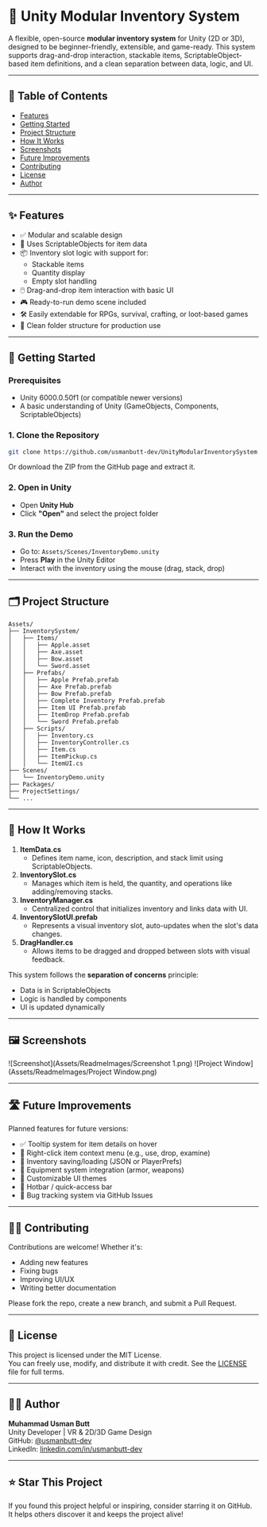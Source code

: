 # 🎒 Unity Modular Inventory System

A flexible, open-source **modular inventory system** for Unity (2D or 3D), designed to be beginner-friendly, extensible, and game-ready. This system supports drag-and-drop interaction, stackable items, ScriptableObject-based item definitions, and a clean separation between data, logic, and UI.

---

## 📌 Table of Contents

- [Features](#features)
- [Getting Started](#getting-started)
- [Project Structure](#project-structure)
- [How It Works](#how-it-works)
- [Screenshots](#screenshots)
- [Future Improvements](#future-improvements)
- [Contributing](#contributing)
- [License](#license)
- [Author](#author)

---

## ✨ Features

- ✅ Modular and scalable design
- 🧩 Uses ScriptableObjects for item data
- 📦 Inventory slot logic with support for:
  - Stackable items
  - Quantity display
  - Empty slot handling
- 🖱️ Drag-and-drop item interaction with basic UI
- 🎮 Ready-to-run demo scene included
- 🛠️ Easily extendable for RPGs, survival, crafting, or loot-based games
- 📁 Clean folder structure for production use

---

## 🚀 Getting Started

### Prerequisites

- Unity 6000.0.50f1 (or compatible newer versions)
- A basic understanding of Unity (GameObjects, Components, ScriptableObjects)

### 1. Clone the Repository

```bash
git clone https://github.com/usmanbutt-dev/UnityModularInventorySystem.git
```

Or download the ZIP from the GitHub page and extract it.

### 2. Open in Unity

- Open **Unity Hub**
- Click **"Open"** and select the project folder

### 3. Run the Demo

- Go to: `Assets/Scenes/InventoryDemo.unity`
- Press **Play** in the Unity Editor
- Interact with the inventory using the mouse (drag, stack, drop)

---

## 🗂️ Project Structure

```
Assets/
├── InventorySystem/
│   ├── Items/
│   │   ├── Apple.asset
│   │   ├── Axe.asset
│   │   ├── Bow.asset
│   │   └── Sword.asset
│   ├── Prefabs/
│   │   ├── Apple Prefab.prefab
│   │   ├── Axe Prefab.prefab
│   │   ├── Bow Prefab.prefab
│   │   ├── Complete Inventory Prefab.prefab
│   │   ├── Item UI Prefab.prefab
│   │   ├── ItemDrop Prefab.prefab
│   │   └── Sword Prefab.prefab
│   ├── Scripts/
│   │   ├── Inventory.cs
│   │   ├── InventoryController.cs
│   │   ├── Item.cs
│   │   ├── ItemPickup.cs
│   │   └── ItemUI.cs
├── Scenes/
│   └── InventoryDemo.unity
├── Packages/
├── ProjectSettings/
└── ...
```

---

## 🧠 How It Works

1. **ItemData.cs**
   - Defines item name, icon, description, and stack limit using ScriptableObjects.
2. **InventorySlot.cs**
   - Manages which item is held, the quantity, and operations like adding/removing stacks.
3. **InventoryManager.cs**
   - Centralized control that initializes inventory and links data with UI.
4. **InventorySlotUI.prefab**
   - Represents a visual inventory slot, auto-updates when the slot's data changes.
5. **DragHandler.cs**
   - Allows items to be dragged and dropped between slots with visual feedback.

This system follows the **separation of concerns** principle:
- Data is in ScriptableObjects
- Logic is handled by components
- UI is updated dynamically

---

## 🖼️ Screenshots

![Screenshot](Assets/ReadmeImages/Screenshot 1.png)
![Project Window](Assets/ReadmeImages/Project Window.png)


---

## 🛣️ Future Improvements

Planned features for future versions:

- ✅ Tooltip system for item details on hover
- 🔄 Right-click item context menu (e.g., use, drop, examine)
- 🧪 Inventory saving/loading (JSON or PlayerPrefs)
- 📁 Equipment system integration (armor, weapons)
- 🎨 Customizable UI themes
- 🔁 Hotbar / quick-access bar
- 🐛 Bug tracking system via GitHub Issues

---

## 🧑‍💻 Contributing

Contributions are welcome! Whether it's:

- Adding new features
- Fixing bugs
- Improving UI/UX
- Writing better documentation

Please fork the repo, create a new branch, and submit a Pull Request.

---

## 📄 License

This project is licensed under the MIT License.  
You can freely use, modify, and distribute it with credit. See the [LICENSE](LICENSE) file for full terms.

---

## 👨‍🎓 Author

**Muhammad Usman Butt**  
Unity Developer | VR & 2D/3D Game Design  
GitHub: [@usmanbutt-dev](https://github.com/usmanbutt-dev)  
LinkedIn: [linkedin.com/in/usmanbutt-dev](https://linkedin.com/in/usmanbutt-dev)

---

## ⭐ Star This Project

If you found this project helpful or inspiring, consider starring it on GitHub.  
It helps others discover it and keeps the project alive!